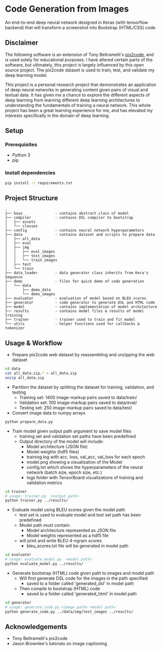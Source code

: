 # Code Generation from Images

An end-to-end deep neural network designed in Keras (with tensorflow backend) that will transform a screenshot into Bootstrap (HTML/CSS) code.

## Disclaimer

The following software is an extension of Tony Beltramelli's [pix2code](https://github.com/tonybeltramelli/pix2code),
and is used solely for educational purposes. I have altered certain parts of the software, but ultimately, this project is largely influenced by this open source project. The pix2code dataset is used to train, test, and validate my deep learning model.

This project is a personal research project that demonstrates an application of deep neural networks in generating content given pairs of visual and textual data. It has given me a chance to explore the different aspects of deep learning from learning different deep learning architectures to understanding the fundamentals of training a neural network. This whole project has been a great learning experience for me, and has elevated my interests specifically in the domain of deep learning.

## Setup

### Prerequisites
- Python 3
- pip

### Install dependencies

```sh
pip install -r requirements.txt
```

## Project Structure

```
.
├── base               - contains abstract class of model
├── compiler           - contains DSL compiler to bootstrap
│   ├── assets
│   └── classes
├── config             - contains neural network hyperparameters
├── data               - contains dataset and scripts to prepare data
│   ├── all_data
│   ├── eval
│   ├── img
│   │   ├── eval_images
│   │   ├── test_images
│   │   └── train_images
│   ├── test
│   └── train
├── data_loader        - data generator class inherits from Kera's Sequence
├── demo               - files for quick demo of code generation
│   └── data
│       ├── demo_data
│       └── demo_images
├── evaluator          - evaluation of model based on BLEU scores
├── generator          - code generator to generate DSL and HTML code
├── model              - contains implementation of model architecture
├── results            - contains model files & results of model training
├── trainer            - trainer used to train and fit model
└── utils              - helper functions used for callbacks & tokenizer

```

## Usage & Workflow

- Prepare pix2code web dataset by reassembling and unzipping the web dataset

```sh
cd data
cat all_data.zip.* > all_data.zip
unzip all_data.zip
```

- Partition the dataset by splitting the dataset for training, validation, and testing
  - Training set: 1400 image-markup pairs saved to data/train/
  - Validation set: 100 image-markup pairs saved to data/eval/
  - Testing set: 250 image-markup pairs saved to data/test/
- Convert image data to numpy arrays

```sh
python prepare_data.py
```

- Train model given output path argument to save model files
  - training set and validation set paths have been predefined
  - Output directory of the model will include:
    - Model architecture (JSON file)
    - Model weights (hdf5 files)
    - training.log with acc, loss, val_acc, val_loss for each epoch
    - model.png showing a visualization of the Model
    - config.txt which shows the hyperparameters of the neural network (batch size, epoch size, etc.)
    - logs folder with TensorBoard visualizations of training and validation metrics


```sh
cd trainer
# usage: trainer.py  <output path>
python trainer.py ../results/
```

- Evaluate model using BLEU scores given the model path
  - test set is used to evaluate model and test set path has been predefined
  - Model path must contain:
    - Model architecture represented as JSON file
    - Model weights represented as a hdf5 file
  - will print and write BLEU 4-ngram scores
    - bleu_scores.txt file will be generated in model path

```sh
cd evaluator
# usage: evaluate_model.py  <model path>
python evaluate_model.py ../results/
```

- Generate bootstrap (HTML) code given path to images and model path
  - Will first generate DSL code for the images in the path specified
    - saved to a folder called 'generated_dsl' in model path
  - Then compile to bootstrap (HTML) code
    - saved to a folder called 'generated_html' in model path

```sh
cd generator
# usage: generate_code.py <image path> <model path>
python generate_code.py ../data/img/test_images ../results/
```




## Acknowledgements
- Tony Beltramelli's pix2code
- Jason Brownlee's tutorials on image captioning
